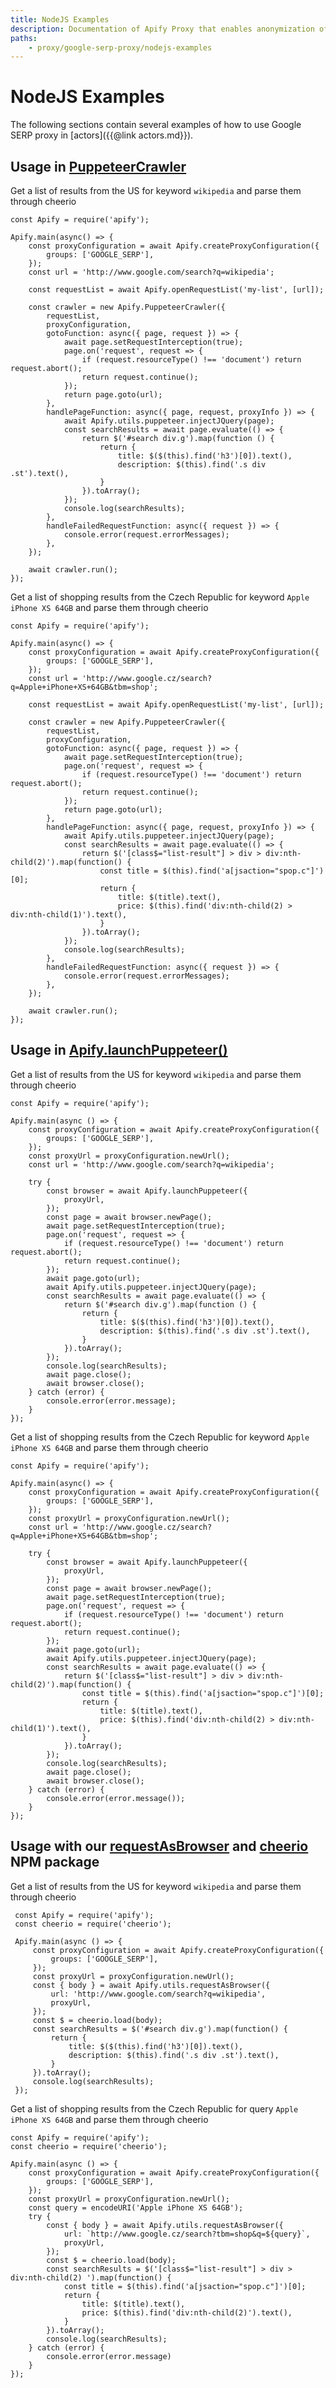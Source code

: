 ```yaml
---
title: NodeJS Examples
description: Documentation of Apify Proxy that enables anonymization of access to websites and IP rotation.
paths:
    - proxy/google-serp-proxy/nodejs-examples
---
```


# [](#nodejs-examples)NodeJS Examples

The following sections contain several examples of how to use Google SERP proxy in [actors]({{@link actors.md}}).

## [](#usage-in-puppeteer-crawler) Usage in [PuppeteerCrawler](https://sdk.apify.com/docs/api/puppeteer-crawler)

Get a list of results from the US for keyword `wikipedia` and parse them through cheerio

    const Apify = require('apify');

    Apify.main(async() => {
        const proxyConfiguration = await Apify.createProxyConfiguration({
            groups: ['GOOGLE_SERP'],
        });
        const url = 'http://www.google.com/search?q=wikipedia';

        const requestList = await Apify.openRequestList('my-list', [url]);

        const crawler = new Apify.PuppeteerCrawler({
            requestList,
            proxyConfiguration,
            gotoFunction: async({ page, request }) => {
                await page.setRequestInterception(true);
                page.on('request', request => {
                    if (request.resourceType() !== 'document') return request.abort();
                    return request.continue();
                });
                return page.goto(url);
            },
            handlePageFunction: async({ page, request, proxyInfo }) => {
                await Apify.utils.puppeteer.injectJQuery(page);
                const searchResults = await page.evaluate(() => {
                    return $('#search div.g').map(function () {
                        return {
                            title: $($(this).find('h3')[0]).text(),
                            description: $(this).find('.s div .st').text(),
                        }
                    }).toArray();
                });
                console.log(searchResults);
            },
            handleFailedRequestFunction: async({ request }) => {
                console.error(request.errorMessages);
            },
        });

        await crawler.run();
    });

Get a list of shopping results from the Czech Republic for keyword `Apple iPhone XS 64GB` and parse them through cheerio

    const Apify = require('apify');

    Apify.main(async() => {
        const proxyConfiguration = await Apify.createProxyConfiguration({
            groups: ['GOOGLE_SERP'],
        });
        const url = 'http://www.google.cz/search?q=Apple+iPhone+XS+64GB&tbm=shop';

        const requestList = await Apify.openRequestList('my-list', [url]);

        const crawler = new Apify.PuppeteerCrawler({
            requestList,
            proxyConfiguration,
            gotoFunction: async({ page, request }) => {
                await page.setRequestInterception(true);
                page.on('request', request => {
                    if (request.resourceType() !== 'document') return request.abort();
                    return request.continue();
                });
                return page.goto(url);
            },
            handlePageFunction: async({ page, request, proxyInfo }) => {
                await Apify.utils.puppeteer.injectJQuery(page);
                const searchResults = await page.evaluate(() => {
                    return $('[class$="list-result"] > div > div:nth-child(2)').map(function() {
                        const title = $(this).find('a[jsaction="spop.c"]')[0];
                        return {
                            title: $(title).text(),
                            price: $(this).find('div:nth-child(2) > div:nth-child(1)').text(),
                        }
                    }).toArray();
                });
                console.log(searchResults);
            },
            handleFailedRequestFunction: async({ request }) => {
                console.error(request.errorMessages);
            },
        });

        await crawler.run();
    });

## [](#usage-in-apify-launchPuppeteer) Usage in [Apify.launchPuppeteer()](https://sdk.apify.com/docs/api/apify#apifylaunchpuppeteeroptions)

Get a list of results from the US for keyword `wikipedia` and parse them through cheerio

    const Apify = require('apify');

    Apify.main(async () => {
        const proxyConfiguration = await Apify.createProxyConfiguration({
            groups: ['GOOGLE_SERP'],
        });
        const proxyUrl = proxyConfiguration.newUrl();
        const url = 'http://www.google.com/search?q=wikipedia';

        try {
            const browser = await Apify.launchPuppeteer({
                proxyUrl,
            });
            const page = await browser.newPage();
            await page.setRequestInterception(true);
            page.on('request', request => {
                if (request.resourceType() !== 'document') return request.abort();
                return request.continue();
            });
            await page.goto(url);
            await Apify.utils.puppeteer.injectJQuery(page);
            const searchResults = await page.evaluate(() => {
                return $('#search div.g').map(function () {
                    return {
                        title: $($(this).find('h3')[0]).text(),
                        description: $(this).find('.s div .st').text(),
                    }
                }).toArray();
            });
            console.log(searchResults);
            await page.close();
            await browser.close();
        } catch (error) {
            console.error(error.message);
        }
    });

Get a list of shopping results from the Czech Republic for keyword `Apple iPhone XS 64GB` and parse them through cheerio

    const Apify = require('apify');

    Apify.main(async() => {
        const proxyConfiguration = await Apify.createProxyConfiguration({
            groups: ['GOOGLE_SERP'],
        });
        const proxyUrl = proxyConfiguration.newUrl();
        const url = 'http://www.google.cz/search?q=Apple+iPhone+XS+64GB&tbm=shop';

        try {
            const browser = await Apify.launchPuppeteer({
                proxyUrl,
            });
            const page = await browser.newPage();
            await page.setRequestInterception(true);
            page.on('request', request => {
                if (request.resourceType() !== 'document') return request.abort();
                return request.continue();
            });
            await page.goto(url);
            await Apify.utils.puppeteer.injectJQuery(page);
            const searchResults = await page.evaluate(() => {
                return $('[class$="list-result"] > div > div:nth-child(2)').map(function() {
                    const title = $(this).find('a[jsaction="spop.c"]')[0];
                    return {
                        title: $(title).text(),
                        price: $(this).find('div:nth-child(2) > div:nth-child(1)').text(),
                    }
                }).toArray();
            });
            console.log(searchResults);
            await page.close();
            await browser.close();
        } catch (error) {
            console.error(error.message());
        }
    });

## [](#usage-with-request) Usage with our [requestAsBrowser](https://sdk.apify.com/docs/api/utils#utilsrequestasbrowseroptions) and [cheerio](https://www.npmjs.com/package/cheerio) NPM package

Get a list of results from the US for keyword `wikipedia` and parse them through cheerio

     const Apify = require('apify');
     const cheerio = require('cheerio');

     Apify.main(async () => {
         const proxyConfiguration = await Apify.createProxyConfiguration({
             groups: ['GOOGLE_SERP'],
         });
         const proxyUrl = proxyConfiguration.newUrl();
         const { body } = await Apify.utils.requestAsBrowser({
             url: 'http://www.google.com/search?q=wikipedia',
             proxyUrl,
         });
         const $ = cheerio.load(body);
         const searchResults = $('#search div.g').map(function() {
             return {
                 title: $($(this).find('h3')[0]).text(),
                 description: $(this).find('.s div .st').text(),
             }
         }).toArray();
         console.log(searchResults);
     });


Get a list of shopping results from the Czech Republic for query `Apple iPhone XS 64GB` and parse them through cheerio

    const Apify = require('apify');
    const cheerio = require('cheerio');

    Apify.main(async () => {
        const proxyConfiguration = await Apify.createProxyConfiguration({
            groups: ['GOOGLE_SERP'],
        });
        const proxyUrl = proxyConfiguration.newUrl();
        const query = encodeURI('Apple iPhone XS 64GB');
        try {
            const { body } = await Apify.utils.requestAsBrowser({
                url: `http://www.google.cz/search?tbm=shop&q=${query}`,
                proxyUrl,
            });
            const $ = cheerio.load(body);
            const searchResults = $('[class$="list-result"] > div > div:nth-child(2) ').map(function() {
                const title = $(this).find('a[jsaction="spop.c"]')[0];
                return {
                    title: $(title).text(),
                    price: $(this).find('div:nth-child(2)').text(),
                }
            }).toArray();
            console.log(searchResults);
        } catch (error) {
            console.error(error.message)
        }
    });



